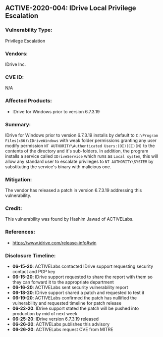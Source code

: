 ## ACTIVE-2020-004: IDrive Local Privilege Escalation 

### Vulnerability Type:
Privilege Escalation

### Vendors:
IDrive Inc.

### CVE ID:
N/A

### Affected Products:
- IDrive for Windows prior to version 6.7.3.19

### Summary:
IDrive for Windows prior to version 6.7.3.19 installs by default to `C:\Program Files(x86)\IDriveWindows` with weak folder permissions granting any user modify permission `NT AUTHORITY\Authenticated Users:(OI)(CI)(M)` to the contents of the directory and it's sub-folders. In addition, the program installs a service called `IDriveService` which runs as `Local system`, this will allow any standard user to escalate privileges to `NT AUTHORITY\SYSTEM` by substituting the service's binary with malicious one.

### Mitigation:
The vendor has released a patch in version 6.7.3.19 addressing this vulnerability.

### Credit:
This vulnerability was found by Hashim Jawad of ACTIVELabs.

### References:
- https://www.idrive.com/release-info#win

### Disclosure Timeline:
- **06-15-20**: ACTIVELabs contacted IDrive support requesting security contact and PGP key
- **06-15-20**: IDrive support requested to share the report with them so they can forward it to the appropriate department
- **06-16-20**: ACTIVELabs sent security vulnerability report
- **06-18-20**: IDrive support shared a patch and requested to test it
- **06-19-20**: ACTIVELabs confirmed the patch has nullified the vulnerability and requested timeline for patch release
- **06-22-20**: IDrive support stated the patch will be pushed into production by mid of next week
- **06-25-20**: IDrive version 6.7.3.19 released
- **06-26-20**: ACTIVELabs publishes this advisory
- **06-26-20**: ACTIVELabs request CVE from MITRE
